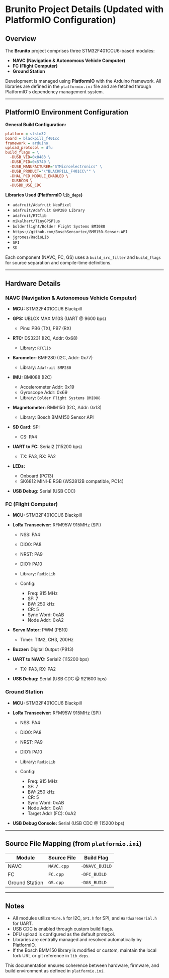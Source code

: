 # Brunito Project Details (Updated with PlatformIO Configuration)

## Overview

The **Brunito** project comprises three STM32F401CCU6-based modules:

* **NAVC (Navigation & Autonomous Vehicle Computer)**
* **FC (Flight Computer)**
* **Ground Station**

Development is managed using **PlatformIO** with the Arduino framework. All libraries are defined in the `platformio.ini` file and are fetched through PlatformIO's dependency management system.

---

## PlatformIO Environment Configuration

**General Build Configuration:**

```ini
platform = ststm32
board = blackpill_f401cc
framework = arduino
upload_protocol = dfu
build_flags = \
  -DUSB_VID=0x0483 \
  -DUSB_PID=0x5740 \
  -DUSB_MANUFACTURER="STMicroelectronics" \
  -DUSB_PRODUCT="\"BLACKPILL_F401CC\"" \
  -DHAL_PCD_MODULE_ENABLED \
  -DUSBCON \
  -DUSBD_USE_CDC
```

**Libraries Used (PlatformIO `lib_deps`)**

* `adafruit/Adafruit NeoPixel`
* `adafruit/Adafruit BMP280 Library`
* `adafruit/RTClib`
* `mikalhart/TinyGPSPlus`
* `bolderflight/Bolder Flight Systems BMI088`
* `https://github.com/BoschSensortec/BMM150-Sensor-API`
* `jgromes/RadioLib`
* `SPI`
* `SD`

Each component (NAVC, FC, GS) uses a `build_src_filter` and `build_flags` for source separation and compile-time definitions.

---

## Hardware Details

### NAVC (Navigation & Autonomous Vehicle Computer)

* **MCU:** STM32F401CCU6 Blackpill
* **GPS:** UBLOX MAX M10S (UART @ 9600 bps)

  * Pins: PB6 (TX), PB7 (RX)
* **RTC:** DS3231 (I2C, Addr: 0x68)

  * Library: `RTClib`
* **Barometer:** BMP280 (I2C, Addr: 0x77)

  * Library: `Adafruit BMP280`
* **IMU:** BMI088 (I2C)

  * Accelerometer Addr: 0x19
  * Gyroscope Addr: 0x69
  * Library: `Bolder Flight Systems BMI088`
* **Magnetometer:** BMM150 (I2C, Addr: 0x13)

  * Library: Bosch BMM150 Sensor API
* **SD Card:** SPI

  * CS: PA4
* **UART to FC:** Serial2 (115200 bps)

  * TX: PA3, RX: PA2
* **LEDs:**

  * Onboard (PC13)
  * SK6812 MINI-E RGB (WS2812B compatible, PC14)
* **USB Debug:** Serial (USB CDC)

### FC (Flight Computer)

* **MCU:** STM32F401CCU6 Blackpill
* **LoRa Transceiver:** RFM95W 915MHz (SPI)

  * NSS: PA4
  * DIO0: PA8
  * NRST: PA9
  * DIO1: PA10
  * Library: `RadioLib`
  * Config:

    * Freq: 915 MHz
    * SF: 7
    * BW: 250 kHz
    * CR: 5
    * Sync Word: 0xAB
    * Node Addr: 0xA2
* **Servo Motor:** PWM (PB10)

  * Timer: TIM2, CH3, 200Hz
* **Buzzer:** Digital Output (PB13)
* **UART to NAVC:** Serial2 (115200 bps)

  * TX: PA3, RX: PA2
* **USB Debug:** Serial (USB CDC @ 921600 bps)

### Ground Station

* **MCU:** STM32F401CCU6 Blackpill
* **LoRa Transceiver:** RFM95W 915MHz (SPI)

  * NSS: PA4
  * DIO0: PA8
  * NRST: PA9
  * DIO1: PA10
  * Library: `RadioLib`
  * Config:

    * Freq: 915 MHz
    * SF: 7
    * BW: 250 kHz
    * CR: 5
    * Sync Word: 0xAB
    * Node Addr: 0xA1
    * Target Addr (FC): 0xA2
* **USB Debug Console:** Serial (USB CDC @ 115200 bps)

---

## Source File Mapping (from `platformio.ini`)

| Module         | Source File | Build Flag     |
| -------------- | ----------- | -------------- |
| NAVC           | `NAVC.cpp`  | `-DNAVC_BUILD` |
| FC             | `FC.cpp`    | `-DFC_BUILD`   |
| Ground Station | `GS.cpp`    | `-DGS_BUILD`   |

---

## Notes

* All modules utilize `Wire.h` for I2C, `SPI.h` for SPI, and `HardwareSerial.h` for UART.
* USB CDC is enabled through custom build flags.
* DFU upload is configured as the default protocol.
* Libraries are centrally managed and resolved automatically by PlatformIO.
* If the Bosch BMM150 library is modified or custom, maintain the local fork URL or git reference in `lib_deps`.

This documentation ensures coherence between hardware, firmware, and build environment as defined in `platformio.ini`.
